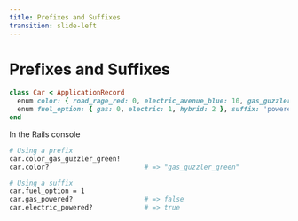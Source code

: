 ```yaml
---
title: Prefixes and Suffixes
transition: slide-left
---
```


# Prefixes and Suffixes

```rb {hide|*} filename="app/models/car.rb"
class Car < ApplicationRecord
  enum color: { road_rage_red: 0, electric_avenue_blue: 10, gas_guzzler_green: 20 }, prefix: true
  enum fuel_option: { gas: 0, electric: 1, hybrid: 2 }, suffix: 'powered'
end
```

In the Rails console

```sh {hide|1-3|5-8}
# Using a prefix
car.color_gas_guzzler_green!
car.color?                        # => "gas_guzzler_green"

# Using a suffix
car.fuel_option = 1
car.gas_powered?                  # => false
car.electric_powered?             # => true
```

<!--
With color names like these, it can get confusing between vanity and fuel options. Prefixes and suffixes are here to help!
-->
